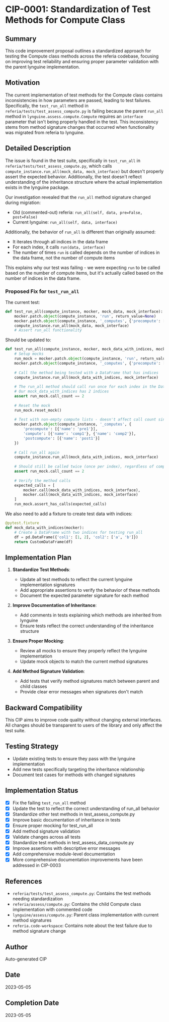 # CIP-0001: Standardization of Test Methods for Compute Class

## Summary

This code improvement proposal outlines a standardized approach for testing the Compute class methods across the referia codebase, focusing on improving test reliability and ensuring proper parameter validation with the parent lynguine implementation.

## Motivation

The current implementation of test methods for the Compute class contains inconsistencies in how parameters are passed, leading to test failures. Specifically, the `test_run_all` method in `referia/tests/test_assess_compute.py` is failing because the parent `run_all` method in `lynguine.assess.compute.Compute` requires an `interface` parameter that isn't being properly handled in the test. This inconsistency stems from method signature changes that occurred when functionality was migrated from referia to lynguine.

## Detailed Description

The issue is found in the test suite, specifically in `test_run_all` in `referia/tests/test_assess_compute.py`, which calls `compute_instance.run_all(mock_data, mock_interface)` but doesn't properly assert the expected behavior. Additionally, the test doesn't reflect understanding of the inheritance structure where the actual implementation exists in the lynguine package.

Our investigation revealed that the `run_all` method signature changed during migration:
- Old (commented-out) referia: `run_all(self, data, pre=False, post=False)`
- Current lynguine: `run_all(self, data, interface)`

Additionally, the behavior of `run_all` is different than originally assumed:
- It iterates through all indices in the data frame
- For each index, it calls `run(data, interface)`
- The number of times `run` is called depends on the number of indices in the data frame, not the number of compute items

This explains why our test was failing - we were expecting `run` to be called based on the number of compute items, but it's actually called based on the number of indices in the data frame.

### Proposed Fix for `test_run_all`
The current test:
```python
def test_run_all(compute_instance, mocker, mock_data, mock_interface):
    mocker.patch.object(compute_instance, 'run', return_value=None)
    mocker.patch.object(compute_instance, '_computes', {'precompute': [], 'compute': [], 'postcompute': []})
    compute_instance.run_all(mock_data, mock_interface)
    # Assert run_all functionality
```

Should be updated to:
```python
def test_run_all(compute_instance, mocker, mock_data_with_indices, mock_interface):
    # Setup mocks
    run_mock = mocker.patch.object(compute_instance, 'run', return_value=None)
    mocker.patch.object(compute_instance, '_computes', {'precompute': [], 'compute': [], 'postcompute': []})
    
    # Call the method being tested with a DataFrame that has indices
    compute_instance.run_all(mock_data_with_indices, mock_interface)
    
    # The run_all method should call run once for each index in the DataFrame
    # Our mock_data_with_indices has 2 indices
    assert run_mock.call_count == 2
    
    # Reset the mock
    run_mock.reset_mock()
    
    # Test with non-empty compute lists - doesn't affect call count since it's based on indices
    mocker.patch.object(compute_instance, '_computes', {
        'precompute': [{'name': 'pre1'}], 
        'compute': [{'name': 'comp1'}, {'name': 'comp2'}], 
        'postcompute': [{'name': 'post1'}]
    })
    
    # Call run_all again
    compute_instance.run_all(mock_data_with_indices, mock_interface)
    
    # Should still be called twice (once per index), regardless of compute items
    assert run_mock.call_count == 2
    
    # Verify the method calls
    expected_calls = [
        mocker.call(mock_data_with_indices, mock_interface),
        mocker.call(mock_data_with_indices, mock_interface)
    ]
    run_mock.assert_has_calls(expected_calls)
```

We also need to add a fixture to create test data with indices:

```python
@pytest.fixture
def mock_data_with_indices(mocker):
    # Create a DataFrame with two indices for testing run_all
    df = pd.DataFrame({'col1': [1, 2], 'col2': ['a', 'b']})
    return CustomDataFrame(df)
```

## Implementation Plan

1. **Standardize Test Methods**:
   - Update all test methods to reflect the current lynguine implementation signatures
   - Add appropriate assertions to verify the behavior of these methods
   - Document the expected parameter signature for each method

2. **Improve Documentation of Inheritance**:
   - Add comments in tests explaining which methods are inherited from lynguine
   - Ensure tests reflect the correct understanding of the inheritance structure

3. **Ensure Proper Mocking**:
   - Review all mocks to ensure they properly reflect the lynguine implementation
   - Update mock objects to match the current method signatures

4. **Add Method Signature Validation**:
   - Add tests that verify method signatures match between parent and child classes
   - Provide clear error messages when signatures don't match

## Backward Compatibility
This CIP aims to improve code quality without changing external interfaces. All changes should be transparent to users of the library and only affect the test suite.

## Testing Strategy
- Update existing tests to ensure they pass with the lynguine implementation
- Add new tests specifically targeting the inheritance relationship
- Document test cases for methods with changed signatures

## Implementation Status
- [x] Fix the failing `test_run_all` method
- [x] Update the test to reflect the correct understanding of run_all behavior
- [x] Standardize other test methods in test_assess_compute.py
- [x] Improve basic documentation of inheritance in tests
- [x] Ensure proper mocking for test_run_all
- [x] Add method signature validation
- [x] Validate changes across all tests
- [x] Standardize test methods in test_assess_data_compute.py
- [x] Improve assertions with descriptive error messages
- [x] Add comprehensive module-level documentation
- [x] More comprehensive documentation improvements have been addressed in CIP-0003

## References
- `referia/tests/test_assess_compute.py`: Contains the test methods needing standardization
- `referia/assess/compute.py`: Contains the child Compute class implementation with commented code
- `lynguine/assess/compute.py`: Parent class implementation with current method signatures
- `referia.code-workspace`: Contains note about the test failure due to method signature change

## Author
Auto-generated CIP

## Date
2023-05-05

## Completion Date
2023-05-05